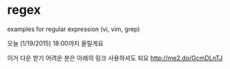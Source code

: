 # regex
examples for regular expression (vi, vim, grep)

오늘 (1/19/2015) 18:00까지 올릴게요

이거 다운 받기 어려운 분은 아래의 링크 사용하셔도 되요
http://me2.do/GcmDLnTJ

